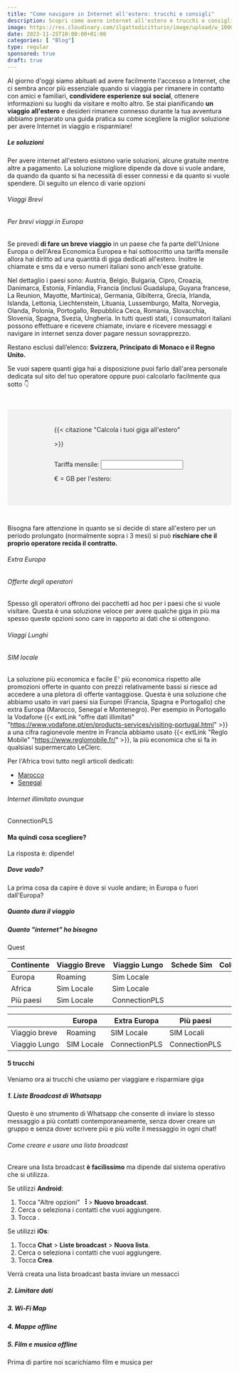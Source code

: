 ```yaml
---
title: "Come navigare in Internet all'estero: trucchi e consigli"
description: Scopri come avere internet all'estero e trucchi e consigli per risparmiare
image: https://res.cloudinary.com/ilgattodicitturin/image/upload/w_1000/f_auto,q_auto:eco/v1689177365/Articoli/Marocco/marocco-internet_ekw4wn.png
date: 2023-11-25T10:00:00+01:00
categories: [ "Blog"]
type: regular
sponsored: true
draft: true
---
```


Al giorno d'oggi siamo abituati ad avere facilmente l'accesso a Internet, che ci sembra ancor più essenziale quando si viaggia per rimanere in contatto con amici e familiari, **condividere esperienze sui social**, ottenere informazioni su luoghi da visitare e molto altro. Se stai pianificando **un viaggio all'estero** e desideri rimanere connesso durante la tua avventura abbiamo preparato una guida pratica su come scegliere la miglior soluzione per avere Internet in viaggio e risparmiare!

##### Le soluzioni

Per avere internet all'estero esistono varie soluzioni, alcune gratuite mentre altre a pagamento. La soluzione migliore dipende da dove si vuole andare, da quando da quanto si ha necessità di esser connessi e da quanto si vuole spendere. Di seguito un elenco di varie opzioni 

###### Viaggi Brevi

###### Per brevi viaggi in Europa

Se prevedi **di fare un breve viaggio** in un paese che fa parte dell'Unione Europa o dell'Area Economica Europea e hai sottoscritto una tariffa mensile allora hai diritto ad una quantità di giga dedicati all'estero. Inoltre le chiamate e sms da e verso numeri italiani sono anch'esse gratuite. 

Nel dettaglio i paesi sono: Austria, Belgio, Bulgaria, Cipro, Croazia, Danimarca, Estonia, Finlandia, Francia (inclusi Guadalupa, Guyana francese, La Reunion, Mayotte, Martinica), Germania, Gibilterra, Grecia, Irlanda, Islanda, Lettonia, Liechtenstein, Lituania, Lussemburgo, Malta, Norvegia, Olanda, Polonia, Portogallo, Repubblica Ceca, Romania, Slovacchia, Slovenia, Spagna, Svezia, Ungheria. In tutti questi stati, i consumatori italiani possono effettuare e ricevere chiamate, inviare e ricevere messaggi e navigare in internet senza dover pagare nessun sovrapprezzo.

Restano esclusi dall’elenco: **Svizzera, Principato di Monaco e il Regno Unito.**

Se vuoi sapere quanti giga hai a disposizione puoi farlo dall'area personale dedicata sul sito del tuo operatore oppure puoi calcolarlo facilmente qua sotto 👇

<div style="color: #222; line-height: 32px; margin-bottom: 15px; position: relative; background-color: #f2f2f2; border-radius: 5px; padding: 30px 105px; margin: 3em 0;">
{{< citazione "Calcola i tuoi giga all'estero" >}}

Tariffa mensile: <input id="tariffa" type="number" /> € = GB per l'estero: <span id="result"></span> 

<p id="formula"></p>
</div>

<script src="https://code.jquery.com/jquery-3.6.0.min.js" integrity="sha256-/xUj+3OJU5yExlq6GSYGSHk7tPXikynS7ogEvDej/m4=" crossorigin="anonymous"></script>

<script>

  $(document).ready(function() {
    let price = 1.80;
    if (Date.parse(Date()) > Date.parse("2024-01-01"))
      price = 1.55;
    else if (Date.parse(Date()) > Date.parse("2025-01-01"))
      price = 1.30;
    else if (Date.parse(Date()) > Date.parse("2026-01-01"))
      price = 1.10;
    else if (Date.parse(Date()) > Date.parse("2027-01-01"))
      price = 1.00;

    document.getElementById('formula').innerText = 'Formula: 2 x costo periodico (senza iva) / ' + price + ' €';  
    document.getElementById('result').innerText = '0';  

    $("input").keyup(function(){
     let result = 2 * $("#tariffa").val() / price;
     document.getElementById('result').innerText = Math.round((result + Number.EPSILON) * 100) / 100 + ' €';
    });

  });

</script>

Bisogna fare attenzione in quanto se si decide di stare all'estero per un periodo prolungato (normalmente sopra i 3 mesi) si può **rischiare che il proprio operatore recida il contratto.**

###### Extra Europa

###### Offerte degli operatori

Spesso gli operatori offrono dei pacchetti ad hoc per i paesi che si vuole visitare. Questa è una soluzione veloce per avere qualche giga in più ma spesso queste opzioni sono care in rapporto ai dati che si ottengono.


###### Viaggi Lunghi

###### SIM locale

La soluzione più economica e facile E' più economica rispetto alle promozioni offerte in quanto con prezzi relativamente bassi si riesce ad accedere a una pletora di offerte vantaggiose.
Questa è una soluzione che abbiamo usato in vari paesi sia Europei (Francia, Spagna e Portogallo) che extra Europa (Marocco, Senegal e Montenegro). 
Per esempio in Portogallo la Vodafone {{< extLink "offre dati illimitati" "https://www.vodafone.pt/en/products-services/visiting-portugal.html" >}} a una cifra ragionevole mentre in Francia abbiamo usato {{< extLink "Reglo Mobile" "https://www.reglomobile.fr/" >}}, la più economica che si fa in qualsiasi supermercato LeClerc.

Per l'Africa trovi tutto negli articoli dedicati:
  - [Marocco](/blog/marocco-quale-operatore-internet-scegliere)
  - [Senegal](/blog/informazioni-viaggio-senegal#internet)

###### Internet illimitato ovunque


ConnectionPLS

#### Ma quindi cosa scegliere?

La risposta è: dipende! 

##### Dove vado?

La prima cosa da capire è dove si vuole andare; in Europa o fuori dall'Europa?

##### Quanto dura il viaggio


##### Quanto "internet" ho bisogno

Quest
<div class="table">
  <table style="white-space: nowrap;">
    <thead>
      <tr>
        <th>Continente</th>
        <th>Viaggio Breve</th>
        <th>Viaggio Lungo</th>
        <th>Schede Sim</th>
        <th>Column_4</th>
        <th>Column_5</th>
      </tr>
    </thead>
    <tbody>
      <tr>
        <td>Europa</td>
        <td>Roaming</td>
        <td>Sim Locale</td>
        <td></td>
        <td></td>
        <td></td>
      </tr>
      <tr>
        <td>Africa</td>
        <td>Sim Locale</td>
        <td>Sim Locale</td>
        <td></td>
        <td></td>
        <td></td>
      </tr>
      <tr>
        <td>Più paesi</td>
        <td>Sim Locale</td>
        <td>ConnectionPLS</td>
        <td></td>
        <td></td>
        <td></td>
      </tr>
    </tbody>
  </table>
</div>

<div class="table">
  <table style="white-space: nowrap;">
    <thead>
      <tr>
        <th></th>
        <th>Europa</th>
        <th>Extra Europa</th>
        <th>Più paesi</th>
        <th></th>
        <th></th>
      </tr>
    </thead>
    <tbody>
      <tr>
        <td>Viaggio breve</td>
        <td>Roaming</td>
        <td>SIM Locale</td>
        <td>SIM Locali</td>
        <td></td>
        <td></td>
      </tr>
      <tr>
        <td>Viaggio Lungo</td>
        <td>SIM Locale</td>
        <td>ConnectionPLS</td>
        <td>ConnectionPLS</td>
        <td></td>
        <td></td>
      </tr>
    </tbody>
  </table>
</div>


#### 5 trucchi

Veniamo ora ai trucchi che usiamo per viaggiare e risparmiare giga

##### 1. Liste Broadcast di Whatsapp
Questo è uno strumento di Whatsapp che consente di inviare lo stesso messaggio a più contatti contemporaneamente, senza dover creare un gruppo e senza dover scrivere più e più volte il messaggio in ogni chat! 

###### Come creare e usare una lista broadcast

Creare una lista broadcast **è facilissimo** ma dipende dal sistema operativo che si utilizza.

Se utilizzi **Android**:
1. Tocca "Altre opzioni" &nbsp; <svg xmlns="http://www.w3.org/2000/svg" height="1em" viewBox="0 0 128 512"><!--! Font Awesome Free 6.4.2 by @fontawesome - https://fontawesome.com License - https://fontawesome.com/license (Commercial License) Copyright 2023 Fonticons, Inc. --><path d="M64 360a56 56 0 1 0 0 112 56 56 0 1 0 0-112zm0-160a56 56 0 1 0 0 112 56 56 0 1 0 0-112zM120 96A56 56 0 1 0 8 96a56 56 0 1 0 112 0z"/></svg> > **Nuovo broadcast**.
1. Cerca o seleziona i contatti che vuoi aggiungere.
1. Tocca <i class="fas fa-check"></i>.

Se utilizzi **iOs**:
1. Tocca **Chat** > **Liste broadcast** > **Nuova lista**.
2. Cerca o seleziona i contatti che vuoi aggiungere.
3. Tocca **Crea**.

Verrà creata una lista broadcast basta inviare un messacci

##### 2. Limitare dati

##### 3. Wi-Fi Map

##### 4. Mappe offline

##### 5. Film e musica offline

Prima di partire noi scarichiamo film e musica per 